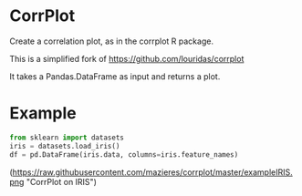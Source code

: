 # CorrPlot


Create a correlation plot, as in the corrplot R package.

This is a simplified fork of <https://github.com/louridas/corrplot>

It takes a Pandas.DataFrame as input and returns a plot.

# Example

```python
from sklearn import datasets
iris = datasets.load_iris()
df = pd.DataFrame(iris.data, columns=iris.feature_names)
```

(https://raw.githubusercontent.com/mazieres/corrplot/master/exampleIRIS.png "CorrPlot on IRIS")
